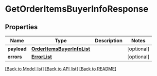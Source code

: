 # GetOrderItemsBuyerInfoResponse

## Properties
Name | Type | Description | Notes
------------ | ------------- | ------------- | -------------
**payload** | [**OrderItemsBuyerInfoList**](OrderItemsBuyerInfoList.md) |  | [optional] 
**errors** | [**ErrorList**](ErrorList.md) |  | [optional] 

[[Back to Model list]](../README.md#documentation-for-models) [[Back to API list]](../README.md#documentation-for-api-endpoints) [[Back to README]](../README.md)

